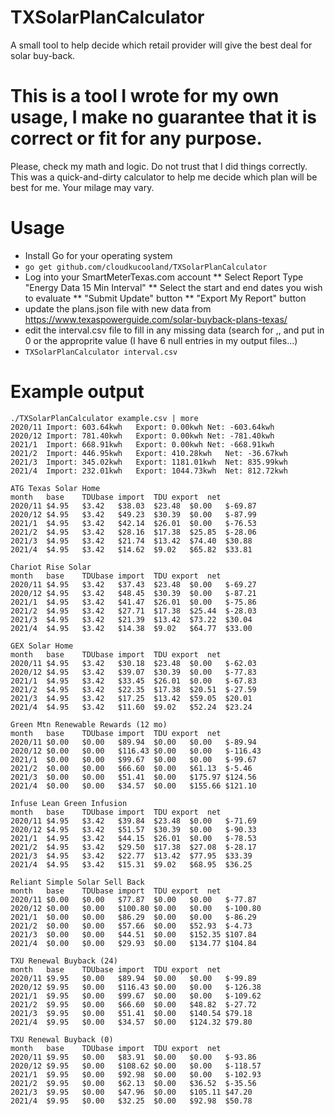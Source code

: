 # TXSolarPlanCalculator
A small tool to help decide which retail provider will give the best deal for solar buy-back.

# This is a tool I wrote for my own usage, I make no guarantee that it is correct or fit for any purpose.
Please, check my math and logic. Do not trust that I did things correctly. This was a quick-and-dirty calculator to help me decide which plan will be best for me. Your milage may vary.

# Usage
* Install Go for your operating system
* ``go get github.com/cloudkucooland/TXSolarPlanCalculator``
* Log into your SmartMeterTexas.com account
** Select Report Type "Energy Data 15 Min Interval"
** Select the start and end dates you wish to evaluate
** "Submit Update" button
** "Export My Report" button
* update the plans.json file with new data from https://www.texaspowerguide.com/solar-buyback-plans-texas/
* edit the interval.csv file to fill in any missing data (search for ,, and put in 0 or the approprite value (I have 6 null entries in my output files...)
* ``TXSolarPlanCalculator interval.csv``

# Example output
```
./TXSolarPlanCalculator example.csv | more
2020/11	Import: 603.64kwh	Export: 0.00kwh	Net: -603.64kwh
2020/12	Import: 781.40kwh	Export: 0.00kwh	Net: -781.40kwh
2021/1	Import: 668.91kwh	Export: 0.00kwh	Net: -668.91kwh
2021/2	Import: 446.95kwh	Export: 410.28kwh	Net: -36.67kwh
2021/3	Import: 345.02kwh	Export: 1181.01kwh	Net: 835.99kwh
2021/4	Import: 232.01kwh	Export: 1044.73kwh	Net: 812.72kwh

ATG Texas Solar Home
month	base	TDUbase	import	TDU	export	net
2020/11	$4.95	$3.42	$38.03	$23.48	$0.00	$-69.87
2020/12	$4.95	$3.42	$49.23	$30.39	$0.00	$-87.99
2021/1	$4.95	$3.42	$42.14	$26.01	$0.00	$-76.53
2021/2	$4.95	$3.42	$28.16	$17.38	$25.85	$-28.06
2021/3	$4.95	$3.42	$21.74	$13.42	$74.40	$30.88
2021/4	$4.95	$3.42	$14.62	$9.02	$65.82	$33.81

Chariot Rise Solar
month	base	TDUbase	import	TDU	export	net
2020/11	$4.95	$3.42	$37.43	$23.48	$0.00	$-69.27
2020/12	$4.95	$3.42	$48.45	$30.39	$0.00	$-87.21
2021/1	$4.95	$3.42	$41.47	$26.01	$0.00	$-75.86
2021/2	$4.95	$3.42	$27.71	$17.38	$25.44	$-28.03
2021/3	$4.95	$3.42	$21.39	$13.42	$73.22	$30.04
2021/4	$4.95	$3.42	$14.38	$9.02	$64.77	$33.00

GEX Solar Home
month	base	TDUbase	import	TDU	export	net
2020/11	$4.95	$3.42	$30.18	$23.48	$0.00	$-62.03
2020/12	$4.95	$3.42	$39.07	$30.39	$0.00	$-77.83
2021/1	$4.95	$3.42	$33.45	$26.01	$0.00	$-67.83
2021/2	$4.95	$3.42	$22.35	$17.38	$20.51	$-27.59
2021/3	$4.95	$3.42	$17.25	$13.42	$59.05	$20.01
2021/4	$4.95	$3.42	$11.60	$9.02	$52.24	$23.24

Green Mtn Renewable Rewards (12 mo)
month	base	TDUbase	import	TDU	export	net
2020/11	$0.00	$0.00	$89.94	$0.00	$0.00	$-89.94
2020/12	$0.00	$0.00	$116.43	$0.00	$0.00	$-116.43
2021/1	$0.00	$0.00	$99.67	$0.00	$0.00	$-99.67
2021/2	$0.00	$0.00	$66.60	$0.00	$61.13	$-5.46
2021/3	$0.00	$0.00	$51.41	$0.00	$175.97	$124.56
2021/4	$0.00	$0.00	$34.57	$0.00	$155.66	$121.10

Infuse Lean Green Infusion
month	base	TDUbase	import	TDU	export	net
2020/11	$4.95	$3.42	$39.84	$23.48	$0.00	$-71.69
2020/12	$4.95	$3.42	$51.57	$30.39	$0.00	$-90.33
2021/1	$4.95	$3.42	$44.15	$26.01	$0.00	$-78.53
2021/2	$4.95	$3.42	$29.50	$17.38	$27.08	$-28.17
2021/3	$4.95	$3.42	$22.77	$13.42	$77.95	$33.39
2021/4	$4.95	$3.42	$15.31	$9.02	$68.95	$36.25

Reliant Simple Solar Sell Back
month	base	TDUbase	import	TDU	export	net
2020/11	$0.00	$0.00	$77.87	$0.00	$0.00	$-77.87
2020/12	$0.00	$0.00	$100.80	$0.00	$0.00	$-100.80
2021/1	$0.00	$0.00	$86.29	$0.00	$0.00	$-86.29
2021/2	$0.00	$0.00	$57.66	$0.00	$52.93	$-4.73
2021/3	$0.00	$0.00	$44.51	$0.00	$152.35	$107.84
2021/4	$0.00	$0.00	$29.93	$0.00	$134.77	$104.84

TXU Renewal Buyback (24)
month	base	TDUbase	import	TDU	export	net
2020/11	$9.95	$0.00	$89.94	$0.00	$0.00	$-99.89
2020/12	$9.95	$0.00	$116.43	$0.00	$0.00	$-126.38
2021/1	$9.95	$0.00	$99.67	$0.00	$0.00	$-109.62
2021/2	$9.95	$0.00	$66.60	$0.00	$48.82	$-27.72
2021/3	$9.95	$0.00	$51.41	$0.00	$140.54	$79.18
2021/4	$9.95	$0.00	$34.57	$0.00	$124.32	$79.80

TXU Renewal Buyback (0)
month	base	TDUbase	import	TDU	export	net
2020/11	$9.95	$0.00	$83.91	$0.00	$0.00	$-93.86
2020/12	$9.95	$0.00	$108.62	$0.00	$0.00	$-118.57
2021/1	$9.95	$0.00	$92.98	$0.00	$0.00	$-102.93
2021/2	$9.95	$0.00	$62.13	$0.00	$36.52	$-35.56
2021/3	$9.95	$0.00	$47.96	$0.00	$105.11	$47.20
2021/4	$9.95	$0.00	$32.25	$0.00	$92.98	$50.78
```
